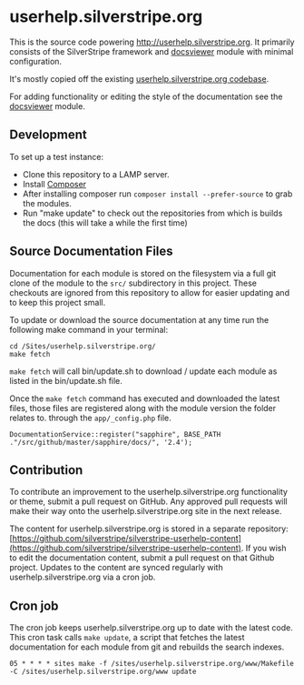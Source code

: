# userhelp.silverstripe.org

This is the source code powering http://userhelp.silverstripe.org.  It primarily
consists of the SilverStripe framework and [docsviewer](https://github.com/silverstripe/silverstripe-docsviewer)
module with minimal configuration.

It's mostly copied off the existing [userhelp.silverstripe.org codebase](https://github.com/silverstripe/userhelp.silverstripe.org).

For adding functionality or editing the style of the documentation see the 
[docsviewer](http://github.com/silverstripe/silverstripe-docsviewer) module.

## Development

To set up a test instance:

 * Clone this repository to a LAMP server.
 * Install [Composer](http://userhelp.silverstripe.org/framework/en/installation/composer)
 * After installing composer run `composer install --prefer-source` to grab the modules.
 * Run "make update" to check out the repositories from which is builds the
 docs (this will take a while the first time)

## Source Documentation Files

Documentation for each module is stored on the filesystem via a full git clone
of the module to the `src/` subdirectory in this project. These checkouts are
ignored from this repository to allow for easier updating and to keep this
project small.

To update or download the source documentation at any time run the following
make command in your terminal:

	cd /Sites/userhelp.silverstripe.org/
	make fetch

`make fetch` will call bin/update.sh to download / update each module as listed
in the bin/update.sh file.

Once the `make fetch` command has executed and downloaded the latest files,
those files are registered along with the module version the folder relates to.
through the `app/_config.php` file.

	DocumentationService::register("sapphire", BASE_PATH ."/src/github/master/sapphire/docs/", '2.4');

## Contribution

To contribute an improvement to the userhelp.silverstripe.org functionality or
theme, submit a pull request on GitHub. Any approved pull requests will make
their way onto the userhelp.silverstripe.org site in the next release.

The content for userhelp.silverstripe.org is stored in a separate repository:
[https://github.com/silverstripe/silverstripe-userhelp-content](https://github.com/silverstripe/silverstripe-userhelp-content). If you wish to edit the documentation content, submit a pull request on that
Github project. Updates to the content are synced regularly with
userhelp.silverstripe.org via a cron job.

## Cron job

The cron job keeps userhelp.silverstripe.org up to date with the latest code. This
cron task calls `make update`, a script that fetches the latest documentation
for each module from git and rebuilds the search indexes.

	05 * * * * sites make -f /sites/userhelp.silverstripe.org/www/Makefile -C /sites/userhelp.silverstripe.org/www update